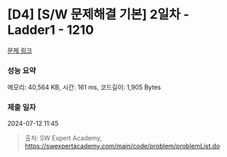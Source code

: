 # [D4] [S/W 문제해결 기본] 2일차 - Ladder1 - 1210 

[문제 링크](https://swexpertacademy.com/main/code/problem/problemDetail.do?contestProbId=AV14ABYKADACFAYh) 

### 성능 요약

메모리: 40,564 KB, 시간: 161 ms, 코드길이: 1,905 Bytes

### 제출 일자

2024-07-12 11:45



> 출처: SW Expert Academy, https://swexpertacademy.com/main/code/problem/problemList.do